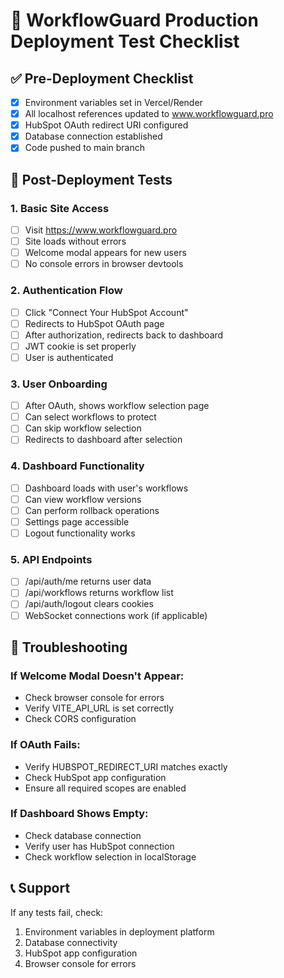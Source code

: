 # 🚀 WorkflowGuard Production Deployment Test Checklist

## ✅ Pre-Deployment Checklist
- [x] Environment variables set in Vercel/Render
- [x] All localhost references updated to www.workflowguard.pro
- [x] HubSpot OAuth redirect URI configured
- [x] Database connection established
- [x] Code pushed to main branch

## 🧪 Post-Deployment Tests

### 1. Basic Site Access
- [ ] Visit https://www.workflowguard.pro
- [ ] Site loads without errors
- [ ] Welcome modal appears for new users
- [ ] No console errors in browser devtools

### 2. Authentication Flow
- [ ] Click "Connect Your HubSpot Account"
- [ ] Redirects to HubSpot OAuth page
- [ ] After authorization, redirects back to dashboard
- [ ] JWT cookie is set properly
- [ ] User is authenticated

### 3. User Onboarding
- [ ] After OAuth, shows workflow selection page
- [ ] Can select workflows to protect
- [ ] Can skip workflow selection
- [ ] Redirects to dashboard after selection

### 4. Dashboard Functionality
- [ ] Dashboard loads with user's workflows
- [ ] Can view workflow versions
- [ ] Can perform rollback operations
- [ ] Settings page accessible
- [ ] Logout functionality works

### 5. API Endpoints
- [ ] /api/auth/me returns user data
- [ ] /api/workflows returns workflow list
- [ ] /api/auth/logout clears cookies
- [ ] WebSocket connections work (if applicable)

## 🔧 Troubleshooting

### If Welcome Modal Doesn't Appear:
- Check browser console for errors
- Verify VITE_API_URL is set correctly
- Check CORS configuration

### If OAuth Fails:
- Verify HUBSPOT_REDIRECT_URI matches exactly
- Check HubSpot app configuration
- Ensure all required scopes are enabled

### If Dashboard Shows Empty:
- Check database connection
- Verify user has HubSpot connection
- Check workflow selection in localStorage

## 📞 Support
If any tests fail, check:
1. Environment variables in deployment platform
2. Database connectivity
3. HubSpot app configuration
4. Browser console for errors 